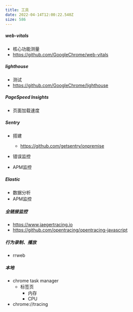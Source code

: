 ```yaml
---
title: 工具
date: 2022-04-14T12:00:22.540Z
size: 586
---
```

##### web-vitals

- 核心功能测量
- https://github.com/GoogleChrome/web-vitals

##### lighthouse

- 测试
- https://github.com/GoogleChrome/lighthouse

##### PageSpeed Insights

- 页面加载速度

##### Sentry

- 搭建
  - https://github.com/getsentry/onpremise

- 错误监控
- APM监控

##### Elastic

- 数据分析
- APM监控

##### 全链接监控

- https://www.jaegertracing.io
- https://github.com/opentracing/opentracing-javascript

##### 行为录制、播放

- rrweb

##### 本地

- chrome task manager
  - 标签页
    - 内存
    - CPU
- chrome://tracing

